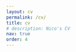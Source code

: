 ```yaml
---
layout: cv
permalink: /cv/
title: cv
# description: Nico's CV
nav: true
order: 4
---
```


<object data="/assets/pdf/Christianson_cv.pdf" width="100%" height="1000" type='application/pdf'/></object>
